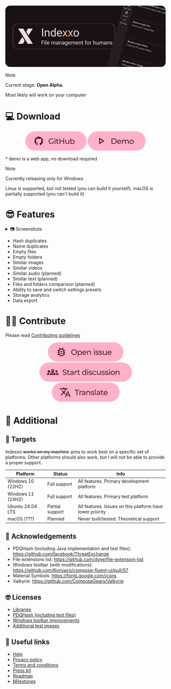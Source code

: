 <p align="middle">
    <img alt="cover" src="./content/README.cover.png"/>
</p>

> [!NOTE]
> Current stage: **Open Alpha**.
>
> Most likely will work on your computer

# 💻 Download
<p align="middle">
    <a href="https://github.com/sadellie/indexxo/releases/latest"><img alt="Download" src="./content/github.svg" height="60"/></a>
    <a href="https://sadellie.github.com/indexxo/demo/index.html"><img alt="Demo" src="./content/demo.svg" height="60"/></a>

\* demo is a web app, no download required
</p>

> [!NOTE]
> Currently releasing only for Windows
>
> Linux is supported, but not tested (you can build it yourself). macOS is partially supported (you can't build it)

# 😎 Features

<details>
  <summary>📷 Screenshots</summary>
    <p align="middle">
        <img alt="cover" src="./content/screen0.png" width="400"/>
        <img alt="cover" src="./content/screen1.png" width="400"/>
        <img alt="cover" src="./content/screen5.png" width="400"/>
        <img alt="cover" src="./content/screen6.png" width="400"/>
        <img alt="cover" src="./content/screen7.png" width="400"/>
    </p>
</details>

- Hash duplicates
- Name duplicates
- Empty files
- Empty folders
- Similar images
- Similar videos
- Similar audio (planned)
- Similar text (planned)
- Files and folders comparison (planned)
- Ability to save and switch settings presets
- Storage analytics
- Data export

# 💁‍♀️ Contribute

Please read [Contributing guidelines](./CONTRIBUTING.md)

<p align="middle">
    <a href="https://github.com/sadellie/indexxo/issues/new"><img alt="Issues" src="./content/issue.svg" height="60"/></a>
    <a href="https://github.com/sadellie/indexxo/discussions/new/choose"><img alt="Discussions" src="./content/discussion.svg" height="60"/></a>
    <a href="https://github.com/sadellie/indexxo/blob/master/CONTRIBUTING.md#translate"><img alt="Translate" src="./content/translate.svg" height="60"/></a>
</p>

# 📄 Additional

## 🎯 Targets

Indexxo ~~works on my machine~~ aims to work best on a specific set of platforms. Other platforms should also work, but
I will not be able to provide a proper support.

| Platform          | Status          | Info                                                      |
|-------------------|-----------------|-----------------------------------------------------------|
| Windows 10 (22H2) | Full support    | All features. Primary development platform                |
| Windows 11 (24H2) | Full support    | All features. Primary test platform                       |
| Ubuntu 24.04 LTS  | Partial support | All features. Issues on this platform have lower priority |
| macOS (???)       | Planned         | Never built/tested. Theoretical support                   |

## 🙏 Acknowledgements

- PDQHash (including Java implementation and test files): https://github.com/facebook/ThreatExchange
- File extensions list: https://github.com/dyne/file-extension-list
- Windows toolbar (with modifications): https://github.com/Konyaco/compose-fluent-ui/pull/57
- Material Symbols: https://fonts.google.com/icons
- Valkyrie: https://github.com/ComposeGears/Valkyrie

## 🤓 Licenses

- [Libraries](./composeApp/include/common/third-party.html)
- [PDQHash (including test files)](./composeApp/src/desktopMain/kotlin/pdqhashing/LICENSE)
- [Windows toolbar improvements](https://github.com/Konyaco/compose-fluent-ui/blob/293d7ab02d80fb9fdd372826fdc0b42b1d6e0019/LICENSE)
- [Additional test images](./composeApp/testDirs/analyzeSimilarImagesTest/README.md)

## 🔗 Useful links

- [Help](https://sadellie.github.io/indexxo/help/)
- [Privacy policy](https://sadellie.github.io/indexxo/privacy/)
- [Terms and conditions](https://sadellie.github.io/indexxo/terms/)
- [Press kit](https://sadellie.github.io/indexxo/press-kit/)
- [Roadmap](https://github.com/users/sadellie/projects/4/)
- [Milestones](https://github.com/sadellie/indexxo/milestones/)
